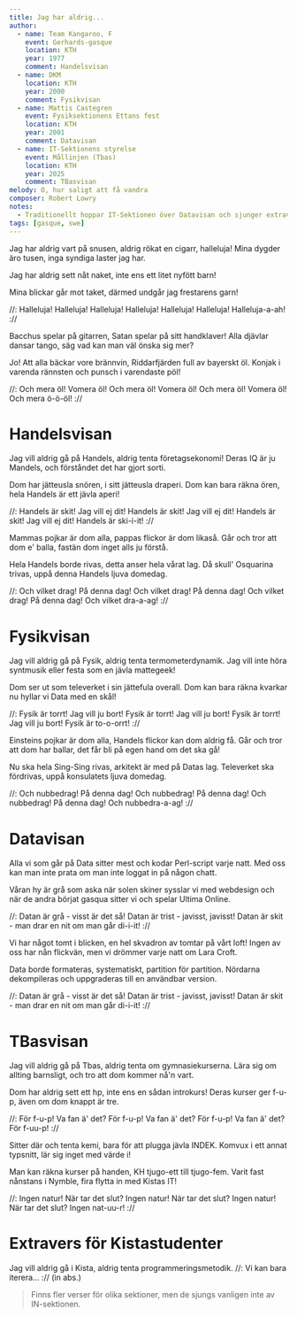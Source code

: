 ```yaml
---
title: Jag har aldrig...
author:
  - name: Team Kangaroo, F
    event: Gerhards-gasque
    location: KTH
    year: 1977
    comment: Handelsvisan
  - name: DKM
    location: KTH
    year: 2000
    comment: Fysikvisan
  - name: Mattis Castegren
    event: Fysiksektionens Ettans fest
    location: KTH
    year: 2001
    comment: Datavisan
  - name: IT-Sektionens styrelse
    event: Mållinjen (Tbas)
    location: KTH
    year: 2025
    comment: TBasvisan
melody: O, hur saligt att få vandra
composer: Robert Lowry
notes:
  - Traditionellt hoppar IT-Sektionen över Datavisan och sjunger extraversen för Kistastudenter direkt.
tags: [gasque, swe]
---
```


Jag har aldrig vart på snusen,
aldrig rökat en cigarr, halleluja!
Mina dygder äro tusen,
inga syndiga laster jag har.

Jag har aldrig sett nåt naket,
inte ens ett litet nyfött barn!

Mina blickar går mot taket,
därmed undgår jag frestarens garn!

//: Halleluja! Halleluja!
Halleluja! Halleluja!
Halleluja! Halleluja!
Halleluja-a-ah! ://

Bacchus spelar på gitarren,
Satan spelar på sitt handklaver!
Alla djävlar dansar tango,
säg vad kan man väl önska sig mer?

Jo! Att alla bäckar vore brännvin,
Riddarfjärden full av bayerskt öl.
Konjak i varenda rännsten
och punsch i varendaste pöl!

//: Och mera öl! Vomera öl!
Och mera öl! Vomera öl!
Och mera öl! Vomera öl!
Och mera ö-ö-öl! ://

# Handelsvisan

Jag vill aldrig gå på Handels,
aldrig tenta företagsekonomi!
Deras IQ är ju Mandels,
och förståndet det har gjort sorti.

Dom har jätteusla snören,
i sitt jätteusla draperi.
Dom kan bara räkna ören,
hela Handels är ett jävla aperi!

//: Handels är skit! Jag vill ej dit!
Handels är skit! Jag vill ej dit!
Handels är skit! Jag vill ej dit!
Handels är ski-i-it! ://

Mammas pojkar är dom alla,
pappas flickor är dom likaså.
Går och tror att dom e' balla,
fastän dom inget alls ju förstå.

Hela Handels borde rivas,
detta anser hela vårat lag.
Då skull' Osquarina trivas,
uppå denna Handels ljuva domedag.

//: Och vilket drag! På denna dag!
Och vilket drag! På denna dag!
Och vilket drag! På denna dag!
Och vilket dra-a-ag! ://

# Fysikvisan

Jag vill aldrig gå på Fysik,
aldrig tenta termometerdynamik.
Jag vill inte höra syntmusik
eller festa som en jävla mattegeek!

Dom ser ut som televerket
i sin jättefula overall.
Dom kan bara räkna kvarkar
nu hyllar vi Data med en skål!

//: Fysik är torrt! Jag vill ju bort!
Fysik är torrt! Jag vill ju bort!
Fysik är torrt! Jag vill ju bort!
Fysik är to-o-orrt! ://

Einsteins pojkar är dom alla,
Handels flickor kan dom aldrig få.
Går och tror att dom har ballar,
det får bli på egen hand om det ska gå!

Nu ska hela Sing-Sing rivas,
arkitekt är med på Datas lag.
Televerket ska fördrivas,
uppå konsulatets ljuva domedag.

//: Och nubbedrag! På denna dag!
Och nubbedrag! På denna dag!
Och nubbedrag! På denna dag!
Och nubbedra-a-ag! ://

# Datavisan

Alla vi som går på Data
sitter mest och kodar Perl-script varje natt.
Med oss kan man inte prata
om man inte loggat in på någon chatt.

Våran hy är grå som aska
när solen skiner sysslar vi med webdesign
och när de andra börjat gasqua
sitter vi och spelar Ultima Online.

//: Datan är grå - visst är det så!
Datan är trist - javisst, javisst!
Datan är skit - man drar en nit
om man går di-i-it! ://

Vi har något tomt i blicken,
en hel skvadron av tomtar på vårt loft!
Ingen av oss har nån flickvän,
men vi drömmer varje natt om Lara Croft.

Data borde formateras,
systematiskt, partition för partition.
Nördarna dekompileras
och uppgraderas till en användbar version.

//: Datan är grå - visst är det så!
Datan är trist - javisst, javisst!
Datan är skit - man drar en nit
om man går di-i-it! ://

# TBasvisan

Jag vill aldrig gå på Tbas,
aldrig tenta om gymnasiekurserna.
Lära sig om allting barnsligt,
och tro att dom kommer nå'n vart.

Dom har aldrig sett ett hp,
inte ens en sådan introkurs!
Deras kurser ger f-u-p,
även om dom knappt är tre.

//: För f-u-p! Va fan ä' det?
För f-u-p! Va fan ä' det?
För f-u-p! Va fan ä' det?
För f-uu-p! ://

Sitter där och tenta kemi,
bara för att plugga jävla INDEK.
Komvux i ett annat typsnitt,
lär sig inget med värde i!

Man kan räkna kurser på handen,
KH tjugo-ett till tjugo-fem.
Varit fast nånstans i Nymble,
fira flytta in med Kistas IT!

//: Ingen natur! När tar det slut?
Ingen natur! När tar det slut?
Ingen natur! När tar det slut?
Ingen nat-uu-r! ://

# Extravers för Kistastudenter

Jag vill aldrig gå i Kista,
aldrig tenta programmeringsmetodik.
//: Vi kan bara iterera... :// (in abs.)

> Finns fler verser för olika sektioner, men de sjungs vanligen inte av IN-sektionen.
